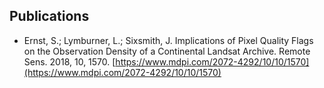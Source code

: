 ## Publications

* Ernst, S.; Lymburner, L.; Sixsmith, J. Implications of Pixel Quality Flags on the Observation Density of a Continental Landsat Archive. Remote Sens. 2018, 10, 1570. [https://www.mdpi.com/2072-4292/10/10/1570](https://www.mdpi.com/2072-4292/10/10/1570)

